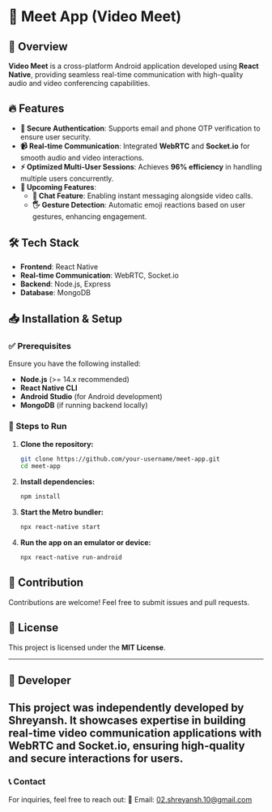 # 🚀 Meet App (Video Meet)

## 📌 Overview
**Video Meet** is a cross-platform Android application developed using **React Native**, providing seamless real-time communication with high-quality audio and video conferencing capabilities. 

## 🔥 Features
- **🔐 Secure Authentication**: Supports email and phone OTP verification to ensure user security.
- **📹 Real-time Communication**: Integrated **WebRTC** and **Socket.io** for smooth audio and video interactions.
- **⚡ Optimized Multi-User Sessions**: Achieves **96% efficiency** in handling multiple users concurrently.
- **🚀 Upcoming Features**:
  - **💬 Chat Feature**: Enabling instant messaging alongside video calls.
  - **🖐 Gesture Detection**: Automatic emoji reactions based on user gestures, enhancing engagement.

## 🛠 Tech Stack
- **Frontend**: React Native
- **Real-time Communication**: WebRTC, Socket.io
- **Backend**: Node.js, Express
- **Database**: MongoDB

## 📥 Installation & Setup

### ✅ Prerequisites
Ensure you have the following installed:
- **Node.js** (>= 14.x recommended)
- **React Native CLI**
- **Android Studio** (for Android development)
- **MongoDB** (if running backend locally)

### 📌 Steps to Run
1. **Clone the repository:**
   ```sh
   git clone https://github.com/your-username/meet-app.git
   cd meet-app
   ```

2. **Install dependencies:**
   ```sh
   npm install
   ```

3. **Start the Metro bundler:**
   ```sh
   npx react-native start
   ```

4. **Run the app on an emulator or device:**
   ```sh
   npx react-native run-android
   ```



## 🤝 Contribution
Contributions are welcome! Feel free to submit issues and pull requests.

## 📜 License
This project is licensed under the **MIT License**.

---
## 👤 Developer
This project was independently developed by **Shreyansh**. It showcases expertise in building real-time video communication applications with **WebRTC** and **Socket.io**, ensuring high-quality and secure interactions for users.  
---
### 📞 Contact
For inquiries, feel free to reach out:
📧 Email: [02.shreyansh.10@gmail.com](mailto:02.shreyansh.10@gmail.com)
